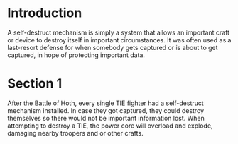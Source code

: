 # Introduction
A self-destruct mechanism is simply a system that allows an important craft or device to destroy itself in important circumstances.
It was often used as a last-resort defense for when somebody gets captured or is about to get captured, in hope of protecting important data.

# Section 1
After the Battle of Hoth, every single TIE fighter had a self-destruct mechanism installed.
In case they got captured, they could destroy themselves so there would not be important information lost.
When attempting to destroy a TIE, the power core will overload and explode, damaging nearby troopers and or other crafts.
